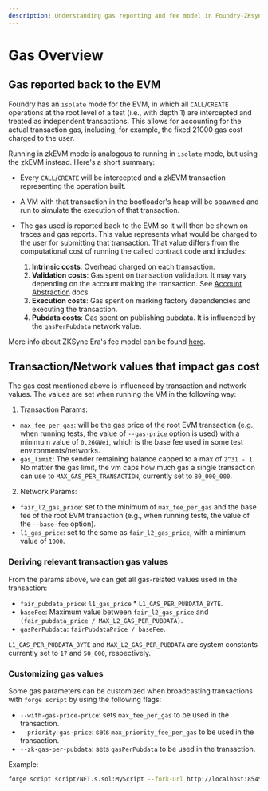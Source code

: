 ```yaml
---
description: Understanding gas reporting and fee model in Foundry-ZKsync including transaction and network parameters.
---
```


# Gas Overview

## Gas reported back to the EVM

Foundry has an `isolate` mode for the EVM, in which all `CALL`/`CREATE` operations at the root level of a test (i.e., with depth 1) are intercepted and treated as independent transactions. This allows for accounting for the actual transaction gas, including, for example, the fixed 21000 gas cost charged to the user.

Running in zkEVM mode is analogous to running in `isolate` mode, but using the zkEVM instead. Here's a short summary:

- Every `CALL`/`CREATE` will be intercepted and a zkEVM transaction representing the operation built.
- A VM with that transaction in the bootloader's heap will be spawned and run to simulate the execution of that transaction.
- The gas used is reported back to the EVM so it will then be shown on traces and gas reports. This value represents what would be charged to the user for submitting that transaction. That value differs from the computational cost of running the called contract code and includes:

  1. **Intrinsic costs**: Overhead charged on each transaction.
  2. **Validation costs**: Gas spent on transaction validation. It may vary depending on the account making the transaction. See [Account Abstraction](https://docs.zksync.io/build/developer-reference/account-abstraction) docs.
  3. **Execution costs**: Gas spent on marking factory dependencies and executing the transaction.
  4. **Pubdata costs**: Gas spent on publishing pubdata. It is influenced by the `gasPerPubdata` network value.

More info about ZKSync Era's fee model can be found [here](https://docs.zksync.io/build/developer-reference/fee-model).

## Transaction/Network values that impact gas cost

The gas cost mentioned above is influenced by transaction and network values. The values are set when running the VM in the following way:

1. Transaction Params:

- `max_fee_per_gas`: will be the gas price of the root EVM transaction (e.g., when running tests, the value of `--gas-price` option is used) with a minimum value of `0.26GWei`, which is the base fee used in some test environments/networks.
- `gas_limit`: The sender remaining balance capped to a max of `2^31 - 1`. No matter the gas limit, the vm caps how much gas a single transaction can use to `MAX_GAS_PER_TRANSACTION`, currently set to `80_000_000`.

2. Network Params:

- `fair_l2_gas_price`: set to the minimum of `max_fee_per_gas` and the base fee of the root EVM transaction (e.g., when running tests, the value of the `--base-fee` option).
- `l1_gas_price`: set to the same as `fair_l2_gas_price`, with a minimum value of `1000`.

### Deriving relevant transaction gas values

From the params above, we can get all gas-related values used in the transaction:

- `fair_pubdata_price`: `l1_gas_price` \* `L1_GAS_PER_PUBDATA_BYTE`.
- `baseFee`: Maximum value between `fair_l2_gas_price` and `(fair_pubdata_price / MAX_L2_GAS_PER_PUBDATA)`.
- `gasPerPubdata`: `fairPubdataPrice / baseFee`.

`L1_GAS_PER_PUBDATA_BYTE` and `MAX_L2_GAS_PER_PUBDATA` are system constants currently set to `17` and `50_000`, respectively.

### Customizing gas values
Some gas parameters can be customized when broadcasting transactions with `forge script` by using the following flags:

* `--with-gas-price-price`: sets `max_fee_per_gas` to be used in the transaction.
* `--priority-gas-price`: sets `max_priority_fee_per_gas` to be used in the transaction.
* `--zk-gas-per-pubdata`: sets `gasPerPubdata` to be used in the transaction.

Example: 
```sh
forge script script/NFT.s.sol:MyScript --fork-url http://localhost:8545 --broadcast --with-gas-price-price 370000037 --priority-gas-price 10000 --zk-gas-per-pubdata 3241
```